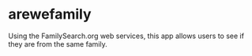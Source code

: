 arewefamily
===========

Using the FamilySearch.org web services, this app allows users to see if they are from the same family.
